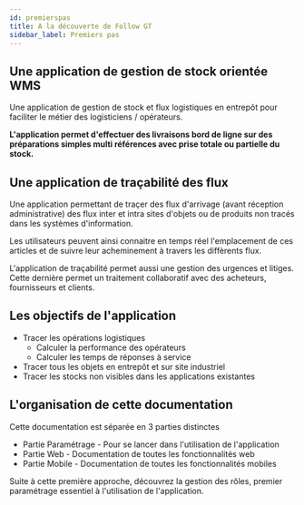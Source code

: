 ```yaml
---
id: premierspas
title: A la découverte de Follow GT
sidebar_label: Premiers pas
---
```


## Une application de gestion de stock orientée WMS

Une application de gestion de stock et flux logistiques en entrepôt pour faciliter le métier des logisticiens / opérateurs. 

**L'application permet d'effectuer des livraisons bord de ligne sur des préparations simples multi références avec prise totale ou partielle du stock.**


## Une application de traçabilité des flux

Une application permettant de traçer des flux d'arrivage (avant réception administrative) des flux inter et intra sites d'objets ou de produits non tracés dans les systèmes d'information. 

Les utilisateurs peuvent ainsi connaitre en temps réel l'emplacement de ces articles et de suivre leur acheminement à travers les diffèrents flux. 

L'application de traçabilité permet aussi une gestion des urgences et litiges. Cette dernière permet un traitement collaboratif avec des acheteurs, fournisseurs et clients.

## Les objectifs de l'application
- Tracer les opérations logistiques
    - Calculer la performance des opérateurs
    - Calculer les temps de réponses à service
- Tracer tous les objets en entrepôt et sur site industriel
- Tracer les stocks non visibles dans les applications existantes
## L'organisation de cette documentation

Cette documentation est séparée en 3 parties distinctes
- Partie Paramétrage - Pour se lancer dans l'utilisation de l'application
- Partie Web - Documentation de toutes les fonctionnalités web
- Partie Mobile - Documentation de toutes les fonctionnalités mobiles

Suite à cette première approche, découvrez la gestion des rôles, premier paramétrage essentiel à l'utilisation de l'application.

